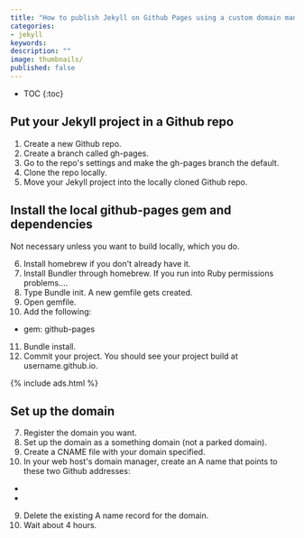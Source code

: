 ```yaml
---
title: "How to publish Jekyll on Github Pages using a custom domain managed through Bluehost"
categories:
- jekyll
keywords:
description: ""
image: thumbnails/
published: false
---
```


* TOC
{:toc}

## Put your Jekyll project in a Github repo

1. Create a new Github repo.
2. Create a branch called gh-pages.
3. Go to the repo's settings and make the gh-pages branch the default.
4. Clone the repo locally.
5. Move your Jekyll project into the locally cloned Github repo.

## Install the local github-pages gem and dependencies

Not necessary unless you want to build locally, which you do.

6. Install homebrew if you don't already have it.
7. Install Bundler through homebrew. If you run into Ruby permissions problems....
8. Type Bundle init. A new gemfile gets created.
9. Open gemfile.
10. Add the following:

- gem: github-pages
11. Bundle install.
6. Commit your project. You should see your project build at username.github.io.

{% include ads.html %}

## Set up the domain
7. Register the domain you want.
8. Set up the domain as a something domain (not a parked domain).
7. Create a CNAME file with your domain specified.
8. In your web host's domain manager, create an A name that points to these two Github addresses:
*
*
9. Delete the existing A name record for the domain.
9. Wait about 4 hours.
